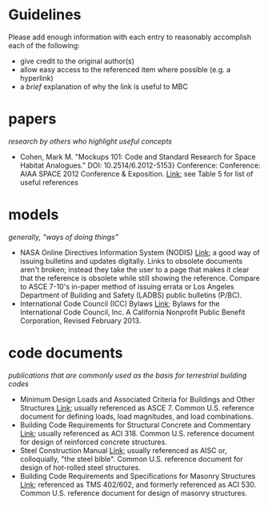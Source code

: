 # Guidelines
Please add enough information with each entry to reasonably accomplish each of the following:
- give credit to the original author(s)
- allow easy access to the referenced item where possible (e.g. a hyperlink)
- a *brief* explanation of why the link is useful to MBC

# papers
*research by others who highlight useful concepts*
- Cohen, Mark M. "Mockups 101: Code and Standard Research for Space Habitat Analogues." DOI: 10.2514/6.2012-5153} Conference: Conference: AIAA SPACE 2012 Conference & Exposition. [Link](https://www.researchgate.net/publication/268569804_Mockups_101_Code_and_Standard_Research_for_Space_Habitat_Analogues); see Table 5 for list of useful references

# models
*generally, "ways of doing things"*
- NASA Online Directives Information System (NODIS) [Link](https://nodis3.gsfc.nasa.gov/lib_docs.cfm?range=7); a good way of issuing bulletins and updates digitally. Links to obsolete documents aren't broken; instead they take the user to a page that makes it clear that the reference is obsolete while still showing the reference. Compare to ASCE 7-10's in-paper method of issuing errata or Los Angeles Department of Building and Safety (LADBS) public bulletins (P/BC).
- International Code Council (ICC) Bylaws [Link](https://cdn-web.iccsafe.org/wp-content/uploads/bylaws.pdf); Bylaws for the International Code Council, Inc. A California Nonprofit Public Benefit Corporation, Revised February 2013.

# code documents
*publications that are commonly used as the basis for terrestrial building codes*
- Minimum Design Loads and Associated Criteria for Buildings and Other Structures [Link](https://www.asce.org/asce-7/); usually referenced as ASCE 7. Common U.S. reference document for defining loads, load magnitudes, and load combinations.
- Building Code Requirements for Structural Concrete and Commentary [Link](https://www.concrete.org/store/productdetail.aspx?ItemID=31814&Language=English&Units=US_Units); usually referenced as ACI 318. Common U.S. reference document for design of reinforced concrete structures.
- Steel Construction Manual [Link](https://www.aisc.org/Steel-Construction-Manual-14th-Ed-Fourth-Printing-Print#.XEQcDFxKhPY); usually referenced as AISC or, colloquially, "the steel bible". Common U.S. reference document for design of hot-rolled steel structures.
- Building Code Requirements and Specifications for Masonry Structures [Link](https://www.concrete.org/store/productdetail.aspx?ItemID=TMSBCR16&Language=English&Units=US_Units); referenced as TMS 402/602, and formerly referenced as ACI 530. Common U.S. reference document for design of masonry structures.
